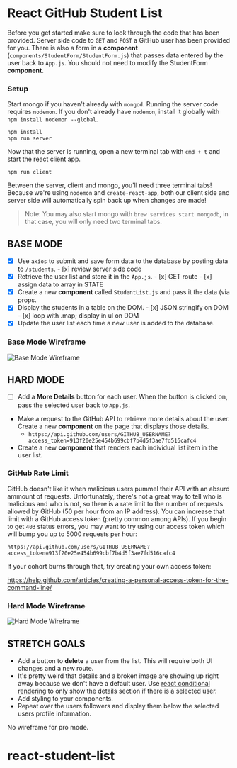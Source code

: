 # React GitHub Student List

Before you get started make sure to look through the code that has been provided. Server side code to `GET` and `POST` a GitHub user has been provided for you. There is also a form in a **component** (`components/StudentForm/StudentForm.js`) that passes data entered by the user back to `App.js`. You should not need to modify the StudentForm **component**.

### Setup

Start mongo if you haven't already with `mongod`. Running the server code requires `nodemon`. If you don't already have `nodemon`, install it globally with `npm install nodemon --global`.

```
npm install
npm run server
```

Now that the server is running, open a new terminal tab with `cmd + t` and start the react client app.

```
npm run client
```

Between the server, client and mongo, you'll need three terminal tabs! Because we're using `nodemon` and `create-react-app`, both our client side and server side will automatically spin back up when changes are made!

> Note: You may also start mongo with `brew services start mongodb`, in that case, you will only need two terminal tabs.

## BASE MODE

- [x] Use `axios` to submit and save form data to the database by posting data to `/students`.
      - [x] review server side code
- [x] Retrieve the user list and store it in the `App.js`.
      - [x] GET route
      - [x] assign data to array in STATE
- [x] Create a new **component** called `StudentList.js` and pass it the data (via props.
- [x] Display the students in a table on the DOM.
      - [x] JSON.stringify on DOM
      - [x] loop with .map; display in ul on DOM
- [x] Update the user list each time a new user is added to the database.

### Base Mode Wireframe

![Base Mode Wireframe](wireframes/base_mode.png)

## HARD MODE

- [ ] Add a **More Details** button for each user. When the button is clicked on, pass the selected user back to `App.js`.
- Make a request to the GitHub API to retrieve more details about the user. Create a new **component** on the page that displays those details.
   - `https://api.github.com/users/GITHUB_USERNAME?access_token=913f20e25e454b699cbf7b4d5f3ae7fd516cafc4`
- Create a new **component** that renders each individual list item in the user list.

### GitHub Rate Limit

GitHub doesn't like it when malicious users pummel their API with an absurd ammount of requests. Unfortunately, there's not a great way to tell who is malicious and who is not, so there is a rate limit to the number of requests allowed by GitHub (50 per hour from an IP address). You can increase that limit with a GitHub access token (pretty common among APIs). If you begin to get `403` status errors, you may want to try using our access token which will bump you up to 5000 requests per hour:

```
https://api.github.com/users/GITHUB_USERNAME?access_token=913f20e25e454b699cbf7b4d5f3ae7fd516cafc4
```

If your cohort burns through that, try creating your own access token:

https://help.github.com/articles/creating-a-personal-access-token-for-the-command-line/

### Hard Mode Wireframe

![Hard Mode Wireframe](wireframes/hard_mode.png)

## STRETCH GOALS

- Add a button to **delete** a user from the list. This will require both UI changes and a new route.
- It's pretty weird that details and a broken image are showing up right away because we don't have a default user. Use [react conditional rendering](https://reactjs.org/docs/conditional-rendering.html) to only show the details section if there is a selected user.
- Add styling to your components.
- Repeat over the users followers and display them below the selected users profile information.

No wireframe for pro mode.
# react-student-list
